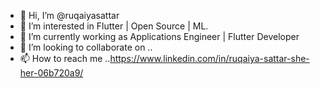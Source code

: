 - 👋 Hi, I’m @ruqaiyasattar
- 👀 I’m interested in Flutter | Open Source | ML.
- 🌱 I’m currently working as Applications Engineer | Flutter Developer
- 💞️ I’m looking to collaborate on ..
- 📫 How to reach me ..https://www.linkedin.com/in/ruqaiya-sattar-she-her-06b720a9/

<!---
ruqaiyasattar/ruqaiyasattar is a ✨ special ✨ repository because its `README.md` (this file) appears on your GitHub profile.
You can click the Preview link to take a look at your changes.
--->
